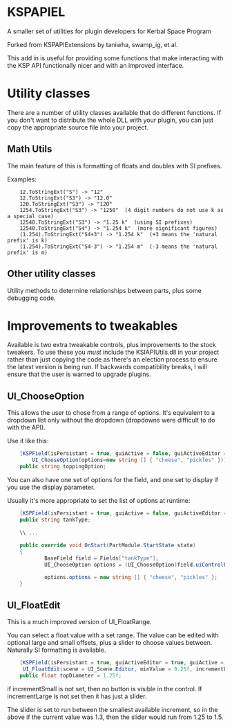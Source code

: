 KSPAPIEL
================

A smaller set of utilities for plugin developers for Kerbal Space Program

Forked from KSPAPIExtensions by taniwha, swamp_ig, et al.

This add in is useful for providing some functions that make interacting with the KSP API functionally nicer and with an improved interface. 

# Utility classes

There are a number of utility classes available that do different functions. If you don't want to distribute the whole DLL with your plugin, you can just copy the appropriate source file into your project.

## Math Utils

The main feature of this is formatting of floats and doubles with SI prefixes. 

Examples:

````
	12.ToStringExt("S") -> "12"
	12.ToStringExt("S3") -> "12.0"
	120.ToStringExt("S3") -> "120"
	1254.ToStringExt("S3") -> "1250"  (4 digit numbers do not use k as a special case)
	12540.ToStringExt("S3") -> "1.25 k"  (using SI prefixes)
	12540.ToStringExt("S4") -> "1.254 k"  (more significant figures)
	(1.254).ToStringExt("S4+3") -> "1.254 k"  (+3 means the 'natural prefix' is k)
	(1.254).ToStringExt("S4-3") -> "1.254 m"  (-3 means the 'natural prefix' is m)
````

## Other utility classes

Utility methods to determine relationships between parts, plus some debugging code.

# Improvements to tweakables

Available is two extra tweakable controls, plus improvements to the stock tweakers. To use these you *must* include the KSIAPIUtils.dll in your project rather than just copying the code as there's an election process to ensure the latest version is being run. If backwards compatibility breaks, I will ensure that the user is warned to upgrade plugins.

## UI_ChooseOption

This allows the user to chose from a range of options. It's equivalent to a dropdown list only without the dropdown (dropdowns were difficult to do with the API).

Use it like this:

````c#
	[KSPField(isPersistant = true, guiActive = false, guiActiveEditor = true, guiName = "Option"), 
		UI_ChooseOption(options=new string [] { "cheese", "pickles" })]
	public string toppingOption;
````

You can also have one set of options for the field, and one set to display if you use the display parameter.

Usually it's more appropriate to set the list of options at runtime:

````c#
	[KSPField(isPersistant = true, guiActive = false, guiActiveEditor = true, guiName = "Tank Type"), UI_ChooseOption(scene=UI_Scene.Editor)]
	public string tankType;
	
	\\ ...
	
	public override void OnStart(PartModule.StartState state)
	{
            BaseField field = Fields["tankType"];
            UI_ChooseOption options = (UI_ChooseOption)field.uiControlEditor;

            options.options = new string [] { "cheese", "pickles" };
	}
````

## UI_FloatEdit

This is a much improved version of UI_FloatRange. 

You can select a float value with a set range. The value can be edited with optional large and small offsets, plus a slider to choose values between. Naturally SI formatting is available.

````c#
	[KSPField(isPersistant = true, guiActiveEditor = true, guiActive = false, guiName = "Top", guiFormat = "S4", guiUnits="m"),
	 UI_FloatEdit(scene = UI_Scene.Editor, minValue = 0.25f, incrementLarge = 1.25f, incrementSmall = 0.25f, incrementSlide = 0.001f)]
	public float topDiameter = 1.25f;
````

if incrementSmall is not set, then no button is visible in the control. If incrementLarge is not set then it has just a slider.

The slider is set to run between the smallest available increment, so in the above if the current value was 1.3, then the slider would run from 1.25 to 1.5.


